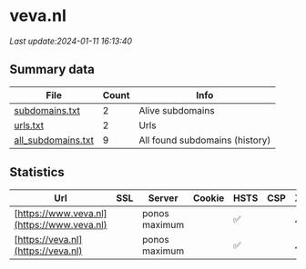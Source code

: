 # veva.nl
*Last update:2024-01-11 16:13:40*
## Summary data
| File       | Count | Info |
|------------|-------|------|
|[subdomains.txt](/data/veva/subdomains.txt)|2|Alive subdomains|
|[urls.txt](/data/veva/urls.txt)|2|Urls|
|[all_subdomains.txt](/data/veva/all_subdomains.txt)|9|All found subdomains (history)|
## Statistics
| Url | SSL | Server | Cookie | HSTS | CSP | XFO | XXP | RP | Tech |
|------------|-------|------|------|------|------|------|------|------|------|
|[https://www.veva.nl](https://www.veva.nl)| |ponos maximum| |:white_check_mark: | |:warning: |:white_check_mark: |:white_check_mark: |:white_check_mark: |HSTS|
|[https://veva.nl](https://veva.nl)| |ponos maximum| |:white_check_mark: | |:warning: |:white_check_mark: |:white_check_mark: |:white_check_mark: |HSTS|